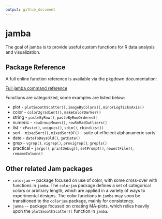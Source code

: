 ```yaml
---
output: github_document
---
```


<!-- README.md is generated from README.Rmd. Please edit that file -->


# jamba

The goal of jamba is to provide useful custom functions for R data
analysis and visualization.

## Package Reference

A full online function reference is available via the pkgdown
documentation:

[Full jamba command reference](https://jmw86069.github.io/jamba)

Functions are categorized, some examples are listed below:

* plot - `plotSmoothScatter()`, `imageByColors()`, `minorLogTicksAxis()`
* color - `color2gradient()`, `makeColorDarker()`
* string - `pasteByRow()`, `pasteByRowOrdered()`
* numeric - `rowGroupMeans()`, `rowRmMadOutliers()`
* list - `cPaste()`, `uniques()`, `sdim()`, `rbindList()`
* sort - `mixedSort()`, `mixedSortDF()` - suite of efficient alphanumeric sorts
* date - `dateToDaysOld()`, `getDate()`
* grep - `vgrep()`, `vigrep()`, `provigrep()`, `grepls()`
* practical - `jargs()`, `printDebug()`, `setPrompt()`, `newestFile()`, `renameColumn()`

## Other related Jam packages

* `colorjam` -- package focused on use of color, with some cross-over with
functions in `jamba`. The `colorjam` package defines a set of categorical
colors or arbitrary length, which are applied in a variety of ways to
experimental designs. The color functions in `jamba` may soon be
transitioned to the `colorjam` package, mainly for consistency.
* `jamma` -- package focused on creating MA-plots, which relies heavily
upon the `plotSmoothScatter()` function in `jamba`.


